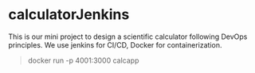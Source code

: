 # calculatorJenkins
This is our mini project to design a scientific calculator following DevOps principles. We use jenkins for CI/CD, Docker for containerization. 

> docker run -p 4001:3000 calcapp